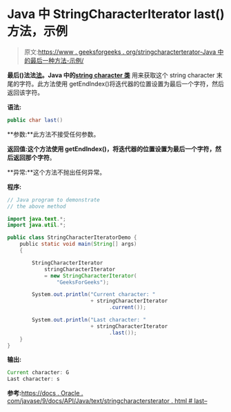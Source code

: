 # Java 中 StringCharacterIterator last()方法，示例

> 原文:[https://www . geeksforgeeks . org/stringcharacterterator-Java 中的最后一种方法-示例/](https://www.geeksforgeeks.org/stringcharacteriterator-last-method-in-java-with-examples/)

**最后()**法**法[法](https://www.geeksforgeeks.org/tag/java-text-package/)。Java 中的[string character 类](https://www.geeksforgeeks.org/tag/java-stringcharacteriterator/)** 用来获取这个 string character 末尾的字符。此方法使用 getEndIndex()将迭代器的位置设置为最后一个字符，然后返回该字符。

**语法:**

```java
public char last()

```

**参数:**此方法不接受任何参数。

**返回值:**这个方法使用 getEndIndex()，将迭代器的位置设置为最后一个字符，然后返回那个**字符**。

**异常:**这个方法不抛出任何异常。

**程序:**

```java
// Java program to demonstrate
// the above method

import java.text.*;
import java.util.*;

public class StringCharacterIteratorDemo {
    public static void main(String[] args)
    {

        StringCharacterIterator
            stringCharacterIterator
            = new StringCharacterIterator(
                "GeeksForGeeks");

        System.out.println("Current character: "
                           + stringCharacterIterator
                                 .current());

        System.out.println("Last character: "
                           + stringCharacterIterator
                                 .last());
    }
}
```

**输出:**

```java
Current character: G
Last character: s

```

**参考:**[https://docs . Oracle . com/javase/9/docs/API/Java/text/stringcharactersterator . html # last–](https://docs.oracle.com/javase/9/docs/api/java/text/StringCharacterIterator.html#last--)